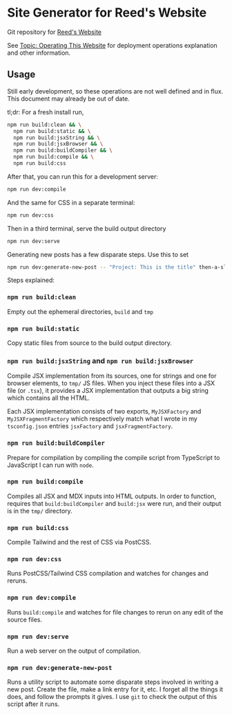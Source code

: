 # Site Generator for Reed's Website

Git repository for [Reed's Website](https://reeds.website)

See [Topic: Operating This Website](./posts/topic-operating-this-website.mdx) for deployment operations explanation and other information.

## Usage

Still early development, so these operations are not well defined and in flux. This document may already be out of date. 

tl;dr: For a fresh install run, 

```sh
npm run build:clean && \
  npm run build:static && \
  npm run build:jsxString && \
  npm run build:jsxBrowser && \
  npm run build:buildCompiler && \
  npm run build:compile && \
  npm run build:css
```

After that, you can run this for a development server:


```sh
npm run dev:compile
```

And the same for CSS in a separate terminal:

```sh
npm run dev:css
```

Then in a third terminal, serve the build output directory

```sh
npm run dev:serve
```

Generating new posts has a few disparate steps. Use this to set

```sh
npm run dev:generate-new-post -- "Project: This is the title" then-a-slug-here
```

Steps explained:

### `npm run build:clean`

Empty out the ephemeral directories, `build` and `tmp`

### `npm run build:static`

Copy static files from source to the build output directory.

### `npm run build:jsxString` and `npm run build:jsxBrowser`

Compile JSX implementation from its sources, one for strings and one for browser elements, to `tmp/` JS files. When you inject these files into a JSX file (or `.tsx`), it provides a JSX implementation that outputs a big string which contains all the HTML.

Each JSX implementation consists of two exports, `MyJSXFactory` and `MyJSXFragmentFactory` which respectively match what I wrote in my `tsconfig.json` entries `jsxFactory` and `jsxFragmentFactory`.

### `npm run build:buildCompiler` 

Prepare for compilation by compiling the compile script from TypeScript to JavaScript I can run with `node`.

### `npm run build:compile`

Compiles all JSX and MDX inputs into HTML outputs. In order to function,
requires that  `build:buildCompiler` and `build:jsx` were run, and their output
is in the `tmp/` directory.

### `npm run build:css`

Compile Tailwind and the rest of CSS via PostCSS.

### `npm run dev:css`

Runs PostCSS/Tailwind CSS compilation and watches for changes and reruns.

### `npm run dev:compile`

Runs `build:compile` and watches for file changes to rerun on any edit of the 
source files.

### `npm run dev:serve`

Run a web server on the output of compilation.

### `npm run dev:generate-new-post`

Runs a utility script to automate some disparate steps involved in writing a new post. Create the file, make a link entry for it, etc. I forget all the things it does, and follow the prompts it gives. I use `git` to check the output of this script after it runs.
